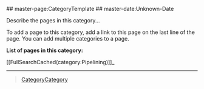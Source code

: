  \#\# master-page:CategoryTemplate \#\# master-date:Unknown-Date

Describe the pages in this category...

To add a page to this category, add a link to this page on the last line of the page. You can add multiple categories to a page.

**List of pages in this category:**

[[FullSearchCached(category:Pipelining)]]\_

* * * * *

> [CategoryCategory](CategoryCategory)

